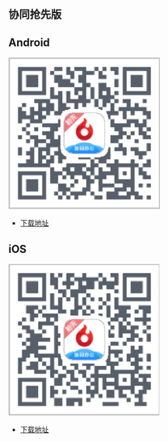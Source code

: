 
## 协同抢先版

## Android
![Android](./Yellow-Page/xt-android.png)
* [下载地址](https://www.pgyer.com/TniF)

## iOS
![iOS](./Yellow-Page/xt-ios.png)
* [下载地址](https://www.pgyer.com/RNv8)